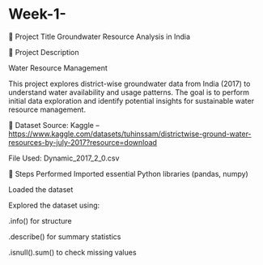 # Week-1-
🌊 Project Title
Groundwater Resource Analysis in India

📝 Project Description

Water Resource Management

This project explores district-wise groundwater data from India (2017) to understand water availability and usage patterns. The goal is to perform initial data exploration and identify potential insights for sustainable water resource management.

📂 Dataset
Source: Kaggle – https://www.kaggle.com/datasets/tuhinssam/districtwise-ground-water-resources-by-july-2017?resource=download

File Used: Dynamic_2017_2_0.csv

🧪 Steps Performed
Imported essential Python libraries (pandas, numpy)

Loaded the dataset

Explored the dataset using:

.info() for structure

.describe() for summary statistics

.isnull().sum() to check missing values
